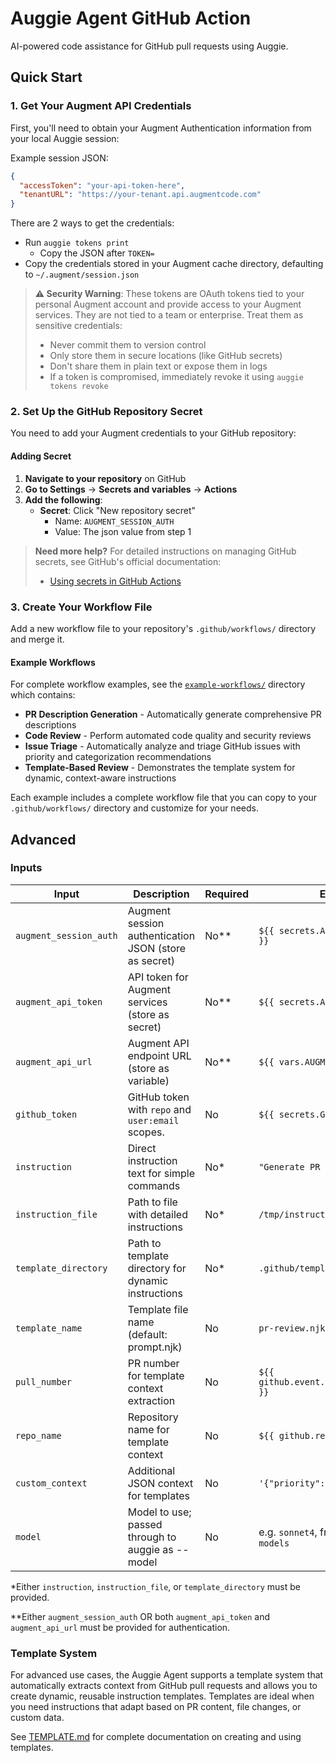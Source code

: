 # Auggie Agent GitHub Action

AI-powered code assistance for GitHub pull requests using Auggie.

## Quick Start

### 1. Get Your Augment API Credentials

First, you'll need to obtain your Augment Authentication information from your local Auggie session:

Example session JSON:

```json
{
  "accessToken": "your-api-token-here",
  "tenantURL": "https://your-tenant.api.augmentcode.com"
}
```

There are 2 ways to get the credentials:

- Run `auggie tokens print`
  - Copy the JSON after `TOKEN=`
- Copy the credentials stored in your Augment cache directory, defaulting to `~/.augment/session.json`

> **⚠️ Security Warning**: These tokens are OAuth tokens tied to your personal Augment account and provide access to your Augment services. They are not tied to a team or enterprise. Treat them as sensitive credentials:
>
> - Never commit them to version control
> - Only store them in secure locations (like GitHub secrets)
> - Don't share them in plain text or expose them in logs
> - If a token is compromised, immediately revoke it using `auggie tokens revoke`

### 2. Set Up the GitHub Repository Secret

You need to add your Augment credentials to your GitHub repository:

#### Adding Secret

1. **Navigate to your repository** on GitHub
2. **Go to Settings** → **Secrets and variables** → **Actions**
3. **Add the following**:
   - **Secret**: Click "New repository secret"
     - Name: `AUGMENT_SESSION_AUTH`
     - Value: The json value from step 1

> **Need more help?** For detailed instructions on managing GitHub secrets, see GitHub's official documentation:
>
> - [Using secrets in GitHub Actions](https://docs.github.com/en/actions/security-guides/using-secrets-in-github-actions)

### 3. Create Your Workflow File

Add a new workflow file to your repository's `.github/workflows/` directory and merge it.

#### Example Workflows

For complete workflow examples, see the [`example-workflows/`](./example-workflows/) directory which contains:

- **PR Description Generation** - Automatically generate comprehensive PR descriptions
- **Code Review** - Perform automated code quality and security reviews
- **Issue Triage** - Automatically analyze and triage GitHub issues with priority and categorization recommendations
- **Template-Based Review** - Demonstrates the template system for dynamic, context-aware instructions

Each example includes a complete workflow file that you can copy to your `.github/workflows/` directory and customize for your needs.

## Advanced

### Inputs

| Input                  | Description                                           | Required | Example                                     |
| ---------------------- | ----------------------------------------------------- | -------- | ------------------------------------------- |
| `augment_session_auth` | Augment session authentication JSON (store as secret) | No\*\*   | `${{ secrets.AUGMENT_SESSION_AUTH }}`       |
| `augment_api_token`    | API token for Augment services (store as secret)      | No\*\*   | `${{ secrets.AUGMENT_API_TOKEN }}`          |
| `augment_api_url`      | Augment API endpoint URL (store as variable)          | No\*\*   | `${{ vars.AUGMENT_API_URL }}`               |
| `github_token`         | GitHub token with `repo` and `user:email` scopes.     | No       | `${{ secrets.GITHUB_TOKEN }}`               |
| `instruction`          | Direct instruction text for simple commands           | No\*     | `"Generate PR description"`                 |
| `instruction_file`     | Path to file with detailed instructions               | No\*     | `/tmp/instruction.txt`                      |
| `template_directory`   | Path to template directory for dynamic instructions   | No\*     | `.github/templates`                         |
| `template_name`        | Template file name (default: prompt.njk)              | No       | `pr-review.njk`                             |
| `pull_number`          | PR number for template context extraction             | No       | `${{ github.event.pull_request.number }}`   |
| `repo_name`            | Repository name for template context                  | No       | `${{ github.repository }}`                  |
| `custom_context`       | Additional JSON context for templates                 | No       | `'{"priority": "high"}'`                    |
| `model`                | Model to use; passed through to auggie as --model     | No       | e.g. `sonnet4`, from `auggie --list-models` |

\*Either `instruction`, `instruction_file`, or `template_directory` must be provided.

\*\*Either `augment_session_auth` OR both `augment_api_token` and `augment_api_url` must be provided for authentication.

### Template System

For advanced use cases, the Auggie Agent supports a template system that automatically extracts context from GitHub pull requests and allows you to create dynamic, reusable instruction templates. Templates are ideal when you need instructions that adapt based on PR content, file changes, or custom data.

See [TEMPLATE.md](./TEMPLATE.md) for complete documentation on creating and using templates.
